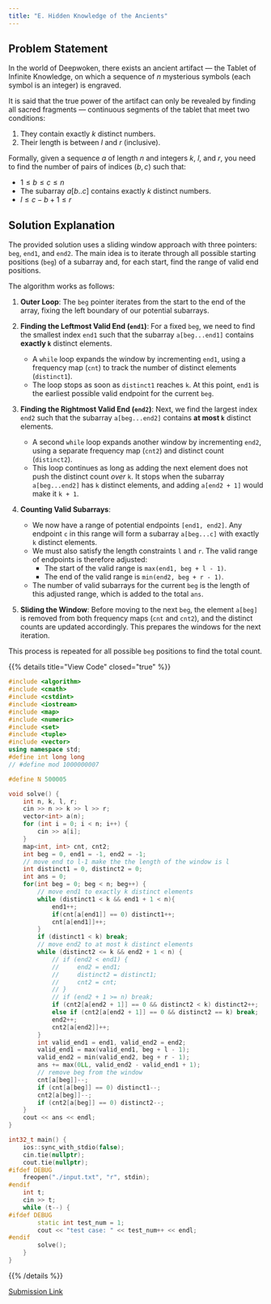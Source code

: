 ```yaml
---
title: "E. Hidden Knowledge of the Ancients"
---
```


## Problem Statement

In the world of Deepwoken, there exists an ancient artifact — the Tablet of Infinite Knowledge, on which a sequence of $n$ mysterious symbols (each symbol is an integer) is engraved.

It is said that the true power of the artifact can only be revealed by finding all sacred fragments — continuous segments of the tablet that meet two conditions:
1.  They contain exactly $k$ distinct numbers.
2.  Their length is between $l$ and $r$ (inclusive).

Formally, given a sequence $a$ of length $n$ and integers $k$, $l$, and $r$, you need to find the number of pairs of indices $(b, c)$ such that:
- $1 \le b \le c \le n$
- The subarray $a[b..c]$ contains exactly $k$ distinct numbers.
- $l \le c - b + 1 \le r$

## Solution Explanation

The provided solution uses a sliding window approach with three pointers: `beg`, `end1`, and `end2`. The main idea is to iterate through all possible starting positions (`beg`) of a subarray and, for each start, find the range of valid end positions.

The algorithm works as follows:

1.  **Outer Loop**: The `beg` pointer iterates from the start to the end of the array, fixing the left boundary of our potential subarrays.

2.  **Finding the Leftmost Valid End (`end1`)**: For a fixed `beg`, we need to find the smallest index `end1` such that the subarray `a[beg...end1]` contains **exactly `k`** distinct elements.
    - A `while` loop expands the window by incrementing `end1`, using a frequency map (`cnt`) to track the number of distinct elements (`distinct1`).
    - The loop stops as soon as `distinct1` reaches `k`. At this point, `end1` is the earliest possible valid endpoint for the current `beg`.

3.  **Finding the Rightmost Valid End (`end2`)**: Next, we find the largest index `end2` such that the subarray `a[beg...end2]` contains **at most `k`** distinct elements.
    - A second `while` loop expands another window by incrementing `end2`, using a separate frequency map (`cnt2`) and distinct count (`distinct2`).
    - This loop continues as long as adding the next element does not push the distinct count *over* `k`. It stops when the subarray `a[beg...end2]` has `k` distinct elements, and adding `a[end2 + 1]` would make it `k + 1`.

4.  **Counting Valid Subarrays**:
    - We now have a range of potential endpoints `[end1, end2]`. Any endpoint `c` in this range will form a subarray `a[beg...c]` with exactly `k` distinct elements.
    - We must also satisfy the length constraints `l` and `r`. The valid range of endpoints is therefore adjusted:
        - The start of the valid range is `max(end1, beg + l - 1)`.
        - The end of the valid range is `min(end2, beg + r - 1)`.
    - The number of valid subarrays for the current `beg` is the length of this adjusted range, which is added to the total `ans`.

5.  **Sliding the Window**: Before moving to the next `beg`, the element `a[beg]` is removed from both frequency maps (`cnt` and `cnt2`), and the distinct counts are updated accordingly. This prepares the windows for the next iteration.

This process is repeated for all possible `beg` positions to find the total count.

{{% details title="View Code" closed="true" %}}
```cpp
#include <algorithm>
#include <cmath>
#include <cstdint>
#include <iostream>
#include <map>
#include <numeric>
#include <set>
#include <tuple>
#include <vector>
using namespace std;
#define int long long
// #define mod 1000000007

#define N 500005

void solve() {
    int n, k, l, r;
    cin >> n >> k >> l >> r;
    vector<int> a(n);
    for (int i = 0; i < n; i++) {
        cin >> a[i];
    }
    map<int, int> cnt, cnt2;
    int beg = 0, end1 = -1, end2 = -1;
    // move end to l-1 make the the length of the window is l
    int distinct1 = 0, distinct2 = 0;
    int ans = 0;
    for(int beg = 0; beg < n; beg++) {
        // move end1 to exactly k distinct elements
        while (distinct1 < k && end1 + 1 < n){
            end1++;
            if(cnt[a[end1]] == 0) distinct1++;
            cnt[a[end1]]++;
        }
        if (distinct1 < k) break;
        // move end2 to at most k distinct elements
        while (distinct2 <= k && end2 + 1 < n) {
            // if (end2 < end1) {
            //     end2 = end1;
            //     distinct2 = distinct1;
            //     cnt2 = cnt;
            // }
            // if (end2 + 1 >= n) break;
            if (cnt2[a[end2 + 1]] == 0 && distinct2 < k) distinct2++;
            else if (cnt2[a[end2 + 1]] == 0 && distinct2 == k) break;
            end2++;
            cnt2[a[end2]]++;
        }
        int valid_end1 = end1, valid_end2 = end2;
        valid_end1 = max(valid_end1, beg + l - 1);
        valid_end2 = min(valid_end2, beg + r - 1);
        ans += max(0LL, valid_end2 - valid_end1 + 1);
        // remove beg from the window
        cnt[a[beg]]--;
        if (cnt[a[beg]] == 0) distinct1--;
        cnt2[a[beg]]--;
        if (cnt2[a[beg]] == 0) distinct2--;
    }
    cout << ans << endl;
}

int32_t main() {
    ios::sync_with_stdio(false);
    cin.tie(nullptr);
    cout.tie(nullptr);
#ifdef DEBUG
    freopen("./input.txt", "r", stdin);
#endif
    int t;
    cin >> t;
    while (t--) {
#ifdef DEBUG
        static int test_num = 1;
        cout << "test case: " << test_num++ << endl;
#endif
        solve();
    }
}
```
{{% /details %}}

[Submission Link](https://codeforces.com/contest/2149/submission/341949992)